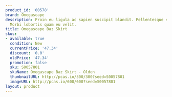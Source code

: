 ```yaml
---
product_id: '00578'
brand: Omegascape
description: Proin eu ligula ac sapien suscipit blandit. Pellentesque vitae tellus.
  Morbi lobortis quam eu velit.
title: Omegascape Baz Skirt
skus:
- available: true
  condition: New
  currentPrice: '47.34'
  discount: '0.0'
  oldPrice: '47.34'
  promotion: false
  sku: S0057801
  skuName: Omegascape Baz Skirt - Olden
  thumbnailURL: http://pcas.io/300/300?seed=S0057801
  imageURL: http://pcas.io/600/600?seed=S0057801
layout: product
---
```


